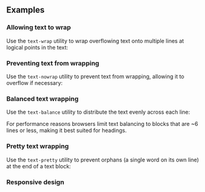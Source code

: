 ## Examples

### Allowing text to wrap

Use the `text-wrap` utility to wrap overflowing text onto multiple lines at logical points in the text:

### Preventing text from wrapping

Use the `text-nowrap` utility to prevent text from wrapping, allowing it to overflow if necessary:

### Balanced text wrapping

Use the `text-balance` utility to distribute the text evenly across each line:

For performance reasons browsers limit text balancing to blocks that are ~6 lines or less, making it best suited for headings.

### Pretty text wrapping

Use the `text-pretty` utility to prevent orphans (a single word on its own line) at the end of a text block:

### Responsive design
